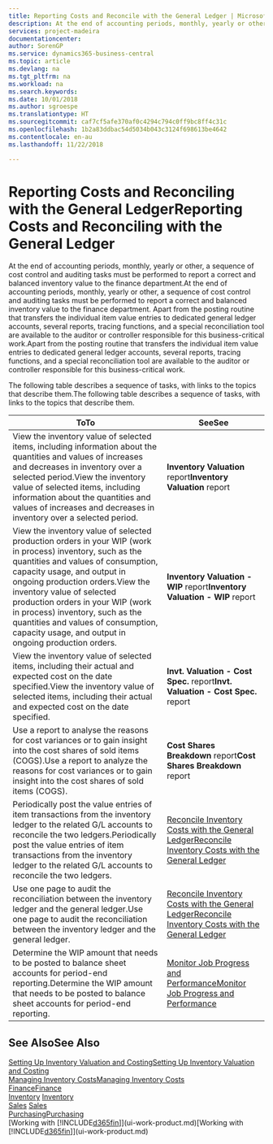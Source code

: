 ```yaml
---
title: Reporting Costs and Reconcile with the General Ledger | Microsoft Docs
description: At the end of accounting periods, monthly, yearly or other, a sequence of cost control and auditing tasks must be performed to report a correct and balanced inventory value to the finance department. Apart from the posting routine that transfers the individual item value entries to dedicated general ledger accounts, several reports, tracing functions, and a special reconciliation tool are available to the auditor or controller responsible for this business-critical work.
services: project-madeira
documentationcenter: 
author: SorenGP
ms.service: dynamics365-business-central
ms.topic: article
ms.devlang: na
ms.tgt_pltfrm: na
ms.workload: na
ms.search.keywords: 
ms.date: 10/01/2018
ms.author: sgroespe
ms.translationtype: HT
ms.sourcegitcommit: caf7cf5afe370af0c4294c794c0ff9bc8ff4c31c
ms.openlocfilehash: 1b2a83ddbac54d5034b043c3124f698613be4642
ms.contentlocale: en-au
ms.lasthandoff: 11/22/2018

---
```

# <a name="reporting-costs-and-reconciling-with-the-general-ledger"></a><span data-ttu-id="70aaa-104">Reporting Costs and Reconciling with the General Ledger</span><span class="sxs-lookup"><span data-stu-id="70aaa-104">Reporting Costs and Reconciling with the General Ledger</span></span>
<span data-ttu-id="70aaa-105">At the end of accounting periods, monthly, yearly or other, a sequence of cost control and auditing tasks must be performed to report a correct and balanced inventory value to the finance department.</span><span class="sxs-lookup"><span data-stu-id="70aaa-105">At the end of accounting periods, monthly, yearly or other, a sequence of cost control and auditing tasks must be performed to report a correct and balanced inventory value to the finance department.</span></span> <span data-ttu-id="70aaa-106">Apart from the posting routine that transfers the individual item value entries to dedicated general ledger accounts, several reports, tracing functions, and a special reconciliation tool are available to the auditor or controller responsible for this business-critical work.</span><span class="sxs-lookup"><span data-stu-id="70aaa-106">Apart from the posting routine that transfers the individual item value entries to dedicated general ledger accounts, several reports, tracing functions, and a special reconciliation tool are available to the auditor or controller responsible for this business-critical work.</span></span>  

 <span data-ttu-id="70aaa-107">The following table describes a sequence of tasks, with links to the topics that describe them.</span><span class="sxs-lookup"><span data-stu-id="70aaa-107">The following table describes a sequence of tasks, with links to the topics that describe them.</span></span>   

|<span data-ttu-id="70aaa-108">**To**</span><span class="sxs-lookup"><span data-stu-id="70aaa-108">**To**</span></span>|<span data-ttu-id="70aaa-109">**See**</span><span class="sxs-lookup"><span data-stu-id="70aaa-109">**See**</span></span>|  
|------------|-------------|  
|<span data-ttu-id="70aaa-110">View the inventory value of selected items, including information about the quantities and values of increases and decreases in inventory over a selected period.</span><span class="sxs-lookup"><span data-stu-id="70aaa-110">View the inventory value of selected items, including information about the quantities and values of increases and decreases in inventory over a selected period.</span></span>|<span data-ttu-id="70aaa-111">**Inventory Valuation** report</span><span class="sxs-lookup"><span data-stu-id="70aaa-111">**Inventory Valuation** report</span></span>|  
|<span data-ttu-id="70aaa-112">View the inventory value of selected production orders in your WIP (work in process) inventory, such as the quantities and values of consumption, capacity usage, and output in ongoing production orders.</span><span class="sxs-lookup"><span data-stu-id="70aaa-112">View the inventory value of selected production orders in your WIP (work in process) inventory, such as the quantities and values of consumption, capacity usage, and output in ongoing production orders.</span></span>|<span data-ttu-id="70aaa-113">**Inventory Valuation - WIP** report</span><span class="sxs-lookup"><span data-stu-id="70aaa-113">**Inventory Valuation - WIP** report</span></span>|  
|<span data-ttu-id="70aaa-114">View the inventory value of selected items, including their actual and expected cost on the date specified.</span><span class="sxs-lookup"><span data-stu-id="70aaa-114">View the inventory value of selected items, including their actual and expected cost on the date specified.</span></span>|<span data-ttu-id="70aaa-115">**Invt. Valuation - Cost Spec.** report</span><span class="sxs-lookup"><span data-stu-id="70aaa-115">**Invt. Valuation - Cost Spec.** report</span></span>|  
|<span data-ttu-id="70aaa-116">Use a report to analyse the reasons for cost variances or to gain insight into the cost shares of sold items (COGS).</span><span class="sxs-lookup"><span data-stu-id="70aaa-116">Use a report to analyze the reasons for cost variances or to gain insight into the cost shares of sold items (COGS).</span></span>|<span data-ttu-id="70aaa-117">**Cost Shares Breakdown** report</span><span class="sxs-lookup"><span data-stu-id="70aaa-117">**Cost Shares Breakdown** report</span></span>|  
|<span data-ttu-id="70aaa-118">Periodically post the value entries of item transactions from the inventory ledger to the related G/L accounts to reconcile the two ledgers.</span><span class="sxs-lookup"><span data-stu-id="70aaa-118">Periodically post the value entries of item transactions from the inventory ledger to the related G/L accounts to reconcile the two ledgers.</span></span>|[<span data-ttu-id="70aaa-119">Reconcile Inventory Costs with the General Ledger</span><span class="sxs-lookup"><span data-stu-id="70aaa-119">Reconcile Inventory Costs with the General Ledger</span></span>](finance-how-to-post-inventory-costs-to-the-general-ledger.md)|  
|<span data-ttu-id="70aaa-120">Use one page to audit the reconciliation between the inventory ledger and the general ledger.</span><span class="sxs-lookup"><span data-stu-id="70aaa-120">Use one page to audit the reconciliation between the inventory ledger and the general ledger.</span></span>|[<span data-ttu-id="70aaa-121">Reconcile Inventory Costs with the General Ledger</span><span class="sxs-lookup"><span data-stu-id="70aaa-121">Reconcile Inventory Costs with the General Ledger</span></span>](finance-how-to-post-inventory-costs-to-the-general-ledger.md)|  
|<span data-ttu-id="70aaa-122">Determine the WIP amount that needs to be posted to balance sheet accounts for period-end reporting.</span><span class="sxs-lookup"><span data-stu-id="70aaa-122">Determine the WIP amount that needs to be posted to balance sheet accounts for period-end reporting.</span></span>|[<span data-ttu-id="70aaa-123">Monitor Job Progress and Performance</span><span class="sxs-lookup"><span data-stu-id="70aaa-123">Monitor Job Progress and Performance</span></span>](projects-how-monitor-progress-performance.md)|

## <a name="see-also"></a><span data-ttu-id="70aaa-124">See Also</span><span class="sxs-lookup"><span data-stu-id="70aaa-124">See Also</span></span>  
[<span data-ttu-id="70aaa-125">Setting Up Inventory Valuation and Costing</span><span class="sxs-lookup"><span data-stu-id="70aaa-125">Setting Up Inventory Valuation and Costing</span></span>](finance-set-up-inventory-valuation-and-costing.md)  
[<span data-ttu-id="70aaa-126">Managing Inventory Costs</span><span class="sxs-lookup"><span data-stu-id="70aaa-126">Managing Inventory Costs</span></span>](finance-manage-inventory-costs.md)  
[<span data-ttu-id="70aaa-127">Finance</span><span class="sxs-lookup"><span data-stu-id="70aaa-127">Finance</span></span>](finance.md)  
<span data-ttu-id="70aaa-128">[Inventory](inventory-manage-inventory.md) </span><span class="sxs-lookup"><span data-stu-id="70aaa-128">[Inventory](inventory-manage-inventory.md) </span></span>  
<span data-ttu-id="70aaa-129">[Sales](sales-manage-sales.md) </span><span class="sxs-lookup"><span data-stu-id="70aaa-129">[Sales](sales-manage-sales.md) </span></span>  
[<span data-ttu-id="70aaa-130">Purchasing</span><span class="sxs-lookup"><span data-stu-id="70aaa-130">Purchasing</span></span>](purchasing-manage-purchasing.md)  
<span data-ttu-id="70aaa-131">[Working with [!INCLUDE[d365fin](includes/d365fin_md.md)]](ui-work-product.md)</span><span class="sxs-lookup"><span data-stu-id="70aaa-131">[Working with [!INCLUDE[d365fin](includes/d365fin_md.md)]](ui-work-product.md)</span></span>

